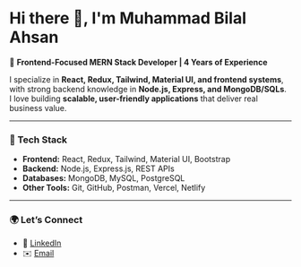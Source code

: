 # Hi there 👋, I'm Muhammad Bilal Ahsan

🚀 **Frontend-Focused MERN Stack Developer | 4 Years of Experience**  

I specialize in **React, Redux, Tailwind, Material UI, and frontend systems**, with strong backend knowledge in **Node.js, Express, and MongoDB/SQLs**.  
I love building **scalable, user-friendly applications** that deliver real business value.  

---

### 🔧 Tech Stack
- **Frontend:** React, Redux, Tailwind, Material UI, Bootstrap  
- **Backend:** Node.js, Express.js, REST APIs  
- **Databases:** MongoDB, MySQL, PostgreSQL  
- **Other Tools:** Git, GitHub, Postman, Vercel, Netlify  

---

### 🌍 Let’s Connect
- 💼 [LinkedIn](https://www.linkedin.com/in/the-bilal-ahsan/)    
- ✉️ [Email](mailto:bilalprogrammer09@gmail.com)  


